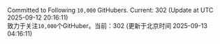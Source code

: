 Committed to Following `10,000` GitHubers. Current: <!-- FOLLOWING_COUNT -->302<!-- FOLLOWING_COUNT --> (Update at UTC <!-- LAST_UPDATED -->2025-09-12 20:16:11<!-- LAST_UPDATED -->)<br>
致力于关注`10,000`个GitHuber。当前：<!-- FOLLOWING_COUNT -->302<!-- FOLLOWING_COUNT --> (更新于北京时间 <!-- LAST_UPDATED_CST -->2025-09-13 04:16:11<!-- LAST_UPDATED_CST -->)
